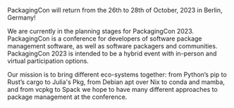 PackagingCon will return from the 26th to 28th of October, 2023 in Berlin, Germany!

We are currently in the planning stages for PackagingCon 2023.
PackagingCon is a conference for developers of software package management software, as well as software packagers and communities.
PackagingCon 2023 is intended to be a hybrid event with in-person and virtual participation options.

Our mission is to bring different eco-systems together: from Python’s pip to Rust’s cargo to Julia's Pkg, from Debian apt over Nix to conda and mamba, and from vcpkg to Spack we hope to have many different approaches to package management at the conference.
